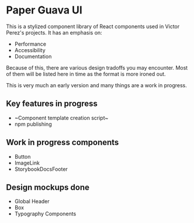 # Paper Guava UI

This is a stylized component library of React components used in Victor Perez's projects. It has an emphasis on:

- Performance
- Accessibility
- Documentation

Because of this, there are various design tradoffs you may encounter. Most of them will be listed here in time as the format is more ironed out.

This is very much an early version and many things are a work in progress.

## Key features in progress
- ~Component template creation script~
- npm publishing

## Work in progress components

- Button
- ImageLink
- StorybookDocsFooter

## Design mockups done

- Global Header
- Box
- Typography Components
